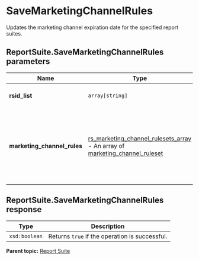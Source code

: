 # SaveMarketingChannelRules

Updates the marketing channel expiration date for the specified report suites.

## ReportSuite.SaveMarketingChannelRules parameters

|Name|Type|Description|
|----|----|-----------|
| **rsid_list** | `array[string]` | A list of report suite IDs. |
| **marketing_channel_rules** |  [rs_marketing_channel_rulesets_array](../../data_types/r_rs_marketing_channel_rulesets_array.md#) - An array of [marketing_channel_ruleset](../../data_types/r_marketing_channel_ruleset.md#)  | An updated set of marketing channel rules to apply to each specified report suite. |

## ReportSuite.SaveMarketingChannelRules response

|Type|Description|
|----|-----------|
| `xsd:boolean` |Returns `true` if the operation is successful.|

**Parent topic:** [Report Suite](../../methods/report_suite/r_methods_reportsuite.md)

